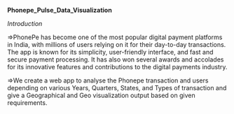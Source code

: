 **Phonepe_Pulse_Data_Visualization**

*Introduction*

=>PhonePe has become one of the most popular digital payment platforms in India, with millions of users relying on it for their day-to-day transactions. The app is known for its simplicity, user-friendly interface, and fast and secure payment processing. It has also won several awards and accolades for its innovative features and contributions to the digital payments industry.

=>We create a web app to analyse the Phonepe transaction and users depending on various Years, Quarters, States, and Types of transaction and give a Geographical and Geo visualization output based on given requirements.
